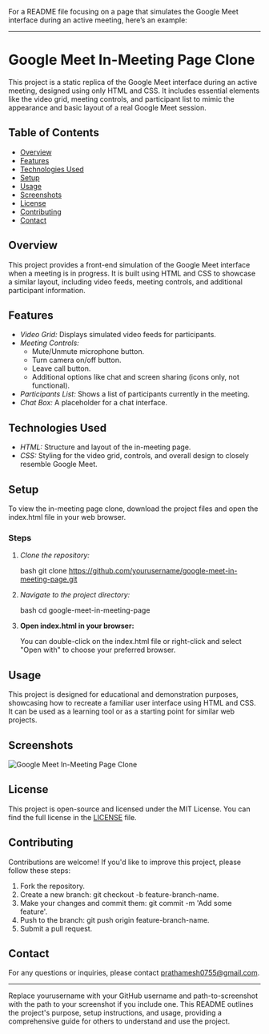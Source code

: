 For a README file focusing on a page that simulates the Google Meet interface during an active meeting, here’s an example:

---

# Google Meet In-Meeting Page Clone

This project is a static replica of the Google Meet interface during an active meeting, designed using only HTML and CSS. It includes essential elements like the video grid, meeting controls, and participant list to mimic the appearance and basic layout of a real Google Meet session.

## Table of Contents

- [Overview](#overview)
- [Features](#features)
- [Technologies Used](#technologies-used)
- [Setup](#setup)
- [Usage](#usage)
- [Screenshots](#screenshots)
- [License](#license)
- [Contributing](#contributing)
- [Contact](#contact)

## Overview

This project provides a front-end simulation of the Google Meet interface when a meeting is in progress. It is built using HTML and CSS to showcase a similar layout, including video feeds, meeting controls, and additional participant information.

## Features

- *Video Grid:* Displays simulated video feeds for participants.
- *Meeting Controls:*
  - Mute/Unmute microphone button.
  - Turn camera on/off button.
  - Leave call button.
  - Additional options like chat and screen sharing (icons only, not functional).
- *Participants List:* Shows a list of participants currently in the meeting.
- *Chat Box:* A placeholder for a chat interface.

## Technologies Used

- *HTML:* Structure and layout of the in-meeting page.
- *CSS:* Styling for the video grid, controls, and overall design to closely resemble Google Meet.

## Setup

To view the in-meeting page clone, download the project files and open the index.html file in your web browser.

### Steps

1. *Clone the repository:*

   bash
   git clone https://github.com/yourusername/google-meet-in-meeting-page.git
   

2. *Navigate to the project directory:*

   bash
   cd google-meet-in-meeting-page
   

3. **Open index.html in your browser:**

   You can double-click on the index.html file or right-click and select "Open with" to choose your preferred browser.

## Usage

This project is designed for educational and demonstration purposes, showcasing how to recreate a familiar user interface using HTML and CSS. It can be used as a learning tool or as a starting point for similar web projects.

## Screenshots

![Google Meet In-Meeting Page Clone](path-to-screenshot)

## License

This project is open-source and licensed under the MIT License. You can find the full license in the [LICENSE](LICENSE) file.

## Contributing

Contributions are welcome! If you'd like to improve this project, please follow these steps:

1. Fork the repository.
2. Create a new branch: git checkout -b feature-branch-name.
3. Make your changes and commit them: git commit -m 'Add some feature'.
4. Push to the branch: git push origin feature-branch-name.
5. Submit a pull request.

## Contact

For any questions or inquiries, please contact [prathamesh0755@gmail.com](mailto:prathamesh@gmail.com).

---

Replace yourusername with your GitHub username and path-to-screenshot with the path to your screenshot if you include one. This README outlines the project's purpose, setup instructions, and usage, providing a comprehensive guide for others to understand and use the project.
